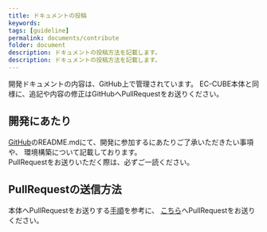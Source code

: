 ```yaml
---
title: ドキュメントの投稿
keywords: 
tags: [guideline]
permalink: documents/contribute
folder: document
description: ドキュメントの投稿方法を記載します。
description: ドキュメントの投稿方法を記載します。
---
```


開発ドキュメントの内容は、GitHub上で管理されています。
EC-CUBE本体と同様に、追記や内容の修正はGitHubへPullRequestをお送りください。

## 開発にあたり

[GitHub](https://github.com/EC-CUBE/doc4.ec-cube.net)のREADME.mdにて、開発に参加するにあたりご了承いただきたい事項や、
環境構築について記載しております。  
PullRequestをお送りいただく際は、必ずご一読ください。

## PullRequestの送信方法

本体へPullRequestをお送りする[手順](/contribution-guide/pull-request)を参考に、
[こちら](https://github.com/EC-CUBE/doc4.ec-cube.net)へPullRequestをお送りください。
